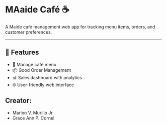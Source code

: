 # MAaide Café ☕  

A Maide café management web app for tracking menu items, orders, and customer preferences.  

---

## 🚀 Features
- 🧾 Manage café menu 
- 📦 Good Order Management 
- 📊 Sales dashboard with analytics 
- 🌐 User-friendly web interface  

## Creator:
- Marlon V. Murillo Jr
- Grace Ann P. Cornel